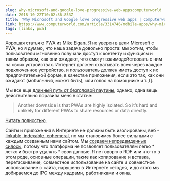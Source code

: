 ```yaml
---
slug: why-microsoft-and-google-love-progressive-web-appscomputerworld
date: 2018-10-22T10:02:36.853Z
title: 'Why Microsoft and Google love progressive web apps | Computerworld'
link: https://www.computerworld.com/article/3314746/mobile-apps/why-microsoft-and-google-love-progressive-web-apps.html
tags: [links, pwa]
---
```

Хорошая статья о PWA из [Mike Elgan](https://elgan.com/). Я не уверен в цели Microsoft с PWA, но я думаю, что наша задача довольно проста: мы хотим, чтобы пользователи мгновенно получали доступ к контенту и функциям и таким образом, как они ожидают, что смогут взаимодействовать с ним на своих устройствах. Интернет должен охватывать всех через каждое подключенное устройство, и пользователь должен иметь доступ к их предпочтительной форме, в качестве приложения, если это так, как они ожидают (мобильный, может быть), или голос на помощнике и т. Д.

Мы все еще [длинный путь от безголовой паутины](/the-headless-web/), однако, одна вещь действительно поразила меня в статье:

> Another downside is that PWAs are highly isolated. So it&#x2019;s hard and unlikely for different PWAs to share resources or data directly.
> 
> 


[Читать полностью](https://www.computerworld.com/article/3314746/mobile-apps/why-microsoft-and-google-love-progressive-web-apps.html).

Сайты и приложения в Интернете не должны быть изолированы, веб - [linkable, indexable, ephemeral](/slice-the-web/), но мы становимся более сильными с каждым созданным нами сайтом. Мы [создаем непредвиденные силосы](https://paul.kinlan.me/unintended-silos/), потому что платформа не позволяет пользователям легко * легко и быстро удалять * свои данные. Я не говорю о RDF или что-то в этом роде, основные операции, такие как копирование и вставка, перетаскивание, совместное использование на сайте и совместное использование с сайта, нарушены в Интернете сегодня, и до этого мы добираемся до IPC между кадрами, работниками и окна.
